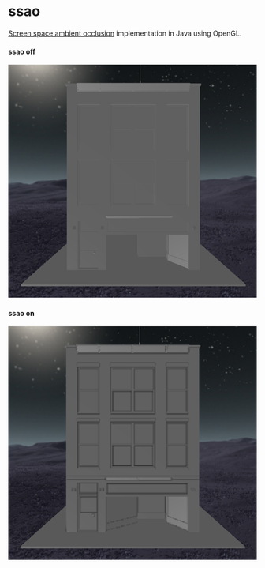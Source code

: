 # ssao

[Screen space ambient occlusion](https://en.wikipedia.org/wiki/Screen_space_ambient_occlusion) implementation in Java using OpenGL.

#### ssao off
![off](demos/off.png)

#### ssao on
![on](demos/on.png)